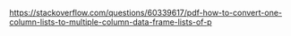 https://stackoverflow.com/questions/60339617/pdf-how-to-convert-one-column-lists-to-multiple-column-data-frame-lists-of-p
